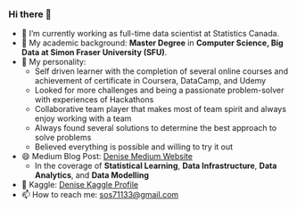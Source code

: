 ### Hi there 👋
- 🔭 I’m currently working as full-time data scientist at Statistics Canada.
- 🌱 My academic background: **Master Degree** in **Computer Science, Big Data at Simon Fraser University (SFU)**.
- 👯 My personality:
  - Self driven learner with the completion of several online courses and achievement of certificate in Coursera, DataCamp, and Udemy
  - Looked for more challenges and being a passionate problem-solver with experiences of Hackathons
  - Collaborative team player that makes most of team spirit and always enjoy working with a team
  - Always found several solutions to determine the best approach to solve problems
  - Believed everything is possible and willing to try it out
- 😄 Medium Blog Post: [Denise Medium Website](https://medium.com/@denisechendd)
  - In the coverage of **Statistical Learning**, **Data Infrastructure**, **Data Analytics**, and **Data Modelling**
- 🌟 Kaggle: [Denise Kaggle Profile](https://www.kaggle.com/denisechendd)
- 📫 How to reach me: sos71133@gmail.com


